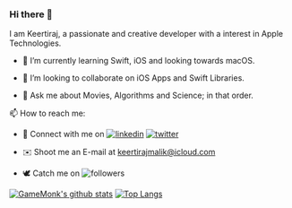 ### Hi there 👋

<!--
**keertirajmalik/keertirajmalik** is a ✨ _special_ ✨ repository because its `README.md` (this file) appears on your GitHub profile.
-->

I am Keertiraj, a passionate and creative developer with a interest in Apple Technologies.

- 🔭 I’m currently learning Swift, iOS and looking towards macOS.
<!-- 🌱 I’m currently learning ...
- 🤔 I’m looking for help with ...-->
- 👯 I’m looking to collaborate on iOS Apps and Swift Libraries.

- 💬 Ask me about Movies, Algorithms and Science; in that order.

📫 How to reach me:

- 🤝 Connect with me on [![linkedin](https://img.shields.io/badge/LinkedIn-Keertiraj-blue)](https://www.linkedin.com/in/keertiraj-malik-43978a182) [![twitter](https://img.shields.io/twitter/follow/keertiraj_malik?color=purple&label=Twitter&logoColor=purple&style=social)](https://twitter.com/keertiraj_malik) 

- ✉️ Shoot me an E-mail at [keertirajmalik@icloud.com](mailto:keertirajmalik@icloud.com)

- 🕊 Catch me on ![followers](https://img.shields.io/github/followers/keertirajmalik?color=purple&logoColor=purple&style=social)
<!-- 😄 Pronouns: ...
- ⚡ Fun fact: ...-->

[![GameMonk's github stats](https://github-readme-stats.vercel.app/api?username=keertirajmalik&theme=dracula&count_private=true&include_all_commits=true&bg_color=0d0d0d&title_color=ff2626&text_color=ffeaea&icon_color=ff2626)](https://github.com/keertirajmalik)
[![Top Langs](https://github-readme-stats.vercel.app/api/top-langs/?username=keertirajmalik&theme=dracula&hide=html,css,dockerfile&count_private=true&card_width=495&bg_color=0d0d0d&title_color=ff2626&text_color=ffeaea&icon_color=ff2626)](https://github.com/keertirajmalik)
